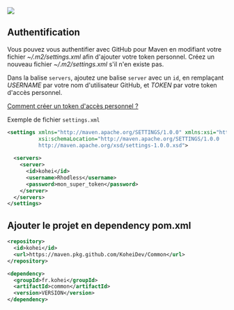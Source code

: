 <img src="https://maven.apache.org/images/maven-logo-white-on-black.png" />

## Authentification
Vous pouvez vous authentifier avec GitHub pour Maven en modifiant votre fichier *\~/.m2/settings.xml* afin d'ajouter votre token personnel. Créez un nouveau fichier *\~/.m2/settings.xml* s'il n'en existe pas.

Dans la balise `servers`, ajoutez une balise `server` avec un `id`, en remplaçant *USERNAME* par votre nom d'utilisateur GitHub, et *TOKEN* par votre token d'accès personnel.

<a href="https://docs.github.com/en/authentication/keeping-your-account-and-data-secure/creating-a-personal-access-token">Comment créer un token d'accès personnel ?<a/>

Exemple de fichier `settings.xml`
```xml
<settings xmlns="http://maven.apache.org/SETTINGS/1.0.0" xmlns:xsi="http://www.w3.org/2001/XMLSchema-instance" 
          xsi:schemaLocation="http://maven.apache.org/SETTINGS/1.0.0
          http://maven.apache.org/xsd/settings-1.0.0.xsd">
  
  <servers>
    <server>
      <id>kohei</id>
      <username>Rhodless</username>
      <password>mon_super_token</password>
    </server>
  </servers>
</settings>

```
  
## Ajouter le projet en dependency pom.xml
 
```xml
<repository>
  <id>kohei</id>
  <url>https://maven.pkg.github.com/KoheiDev/Common</url>
</repository>
```
   
```xml
<dependency>
  <groupId>fr.kohei</groupId>
  <artifactId>common</artifactId>
  <version>VERSION</version>
</dependency>
```
